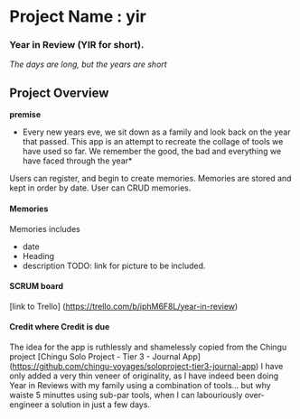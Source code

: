 # Project Name : yir

### Year in Review (YIR for short).

_The days are long, but the years are short_

## Project Overview

**premise**

- Every new years eve, we sit down as a family and look back on the year that passed. This app is an attempt to recreate the collage of tools we have used so far. We remember the good, the bad and everything we have faced through the year\*

Users can register, and begin to create memories. Memories are stored and kept in order by date. User can CRUD memories.

#### Memories

Memories includes

- date
- Heading
- description
  TODO: link for picture to be included.

#### SCRUM board

[link to Trello] (https://trello.com/b/iphM6F8L/year-in-review)

#### Credit where Credit is due

The idea for the app is ruthlessly and shamelessly copied from the Chingu project
[Chingu Solo Project - Tier 3 - Journal App] (https://github.com/chingu-voyages/soloproject-tier3-journal-app)
I have only added a very thin veneer of originality, as I have indeed been doing Year in Reviews with my family using a combination of tools...
but why waiste 5 minuttes using sub-par tools, when I can labouriously over-engineer a solution in just a few days.
